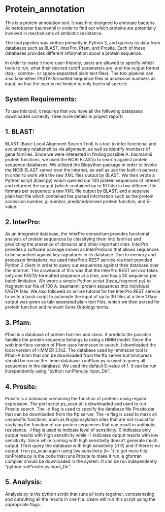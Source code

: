 # Protein_annotation
This is a protein annotation tool. It was first designed to annotate bacteria Acinetobacter baumannii in order to find out which proteins are potentially involved in mechanisms of antibiotic resistance.

The tool pipeline was written primarily in Python 3, and queries its data from databases such as BLAST, InterPro, Pfam, and Prosite. Each of these databases provides different information about a protein sequence. 

In order to make it more user-friendly, users are allowed to specify which tools to run, what their desired cutoff parameters are, and the output format (tab-, comma-, or space-separated plain text files). The tool pipeline can also take either FASTA-formatted sequence files or accession numbers as input, so that the user is not limited to only bacterial species.

## System Requirements:
To use this tool, it requires that you have all the following databases downloaded correctly. (See more details in project report)

## 1.	BLAST:
BLAST (Basic Local Alignment Search Tool) is a tool to infer functional and evolutionary relationships via alignment, as well as identify members of gene families. Since we were interested in finding possible A. baumannii protein functions, we used the NCBI BLASTp to search against protein sequence databases. We utilized the Biopython package in order to invoke the NCBI BLAST server over the internet, as well as use the built-in parsers in order to work with the raw XML files output by BLAST. We then wrote a Python script (blast.py) which queried our 100 protein sequences of interest and returned the output (which contained up to 10 hits) in two different file formats per sequence: a raw XML file output by BLAST, and a separate plain text file which contained the parsed information such as the protein accession number, gi number, predicted/known protein function, and E-value.
## 2.	InterPro:
As an integrated database, the InterPro consortium provides functional analysis of protein sequences by classifying them into families and predicting the presence of domains and other important sites. InterPro provides a software package known as InterProScan that allows sequences to be searched against key signatures in its database. Due to memory and processor limitations, we used InterPro’s REST service via their provided Python 3 client in order to query our sequences against their database over the internet. The drawback of this was that the InterPro REST service takes only one FASTA-formatted sequence at a time, and has a 30 sequence per batch limitation. We wrote a simple Python script (fasta_fragment.py) to fragment our file of 100 A. baumannii protein sequences into individual FASTA files. We also followed an online tutorial for the InterPro REST service to write a bash script to automate the input of up to 30 files at a time.1 Raw output was given as tab-separated plain text files, which we then parsed for protein function and relevant Gene Ontology terms.
## 3.	Pfam:
Pfam is a database of protein families and clans. It predicts the possible families the protein sequence belongs to using a HMM model. Since the web interface version of Pfam uses hmmscan to search, I downloaded the local version of HMMER 3.1b2. The database used by hmmscan tool is Pfam-A.hmm that can be downloaded from the ftp server but hmmpress should be run on the .hmm database. runPfam.py is used to query all sequences in the database. We used the default E-value of 1. It can be run independently using “python runPfam.py input_Dir”.
## 4.	Prosite:
Prosite is a database containing the function of proteins using regular expression. The perl script ps_scan.pl is downloaded and used to run Prosite search. The -d flag is used to specify the database file Prosite.dat that can be downloaded from the ftp server. The -s flag is used to mask all unspecific functions, such as N-glycosylation sites that are not crucial for studying the function of our protein sequences that can result in antibiotic resistance. -l flag is used to indicate level of sensitivity. 0 indicates only output results with high sensitivity while -1 indicates output results with low sensitivity. Since while running with high sensitivity doesn’t generate much output, I first query the database with high sensitivity (-l 0) and if there is no output, I run ps_scan again using low sensitivity (l=-1) to get more hits. runProsite.py is the code that runs Prosite to make it run, a gfortran compiler should be downloaded in the system. It can be run independently “python runProsite.py input_Dir”.
## 5.	Analysis:
Analysis.py is the python script that runs all tools together, concatenating and outputting all the results in one file. Users will run this script using the appropriate flags.
